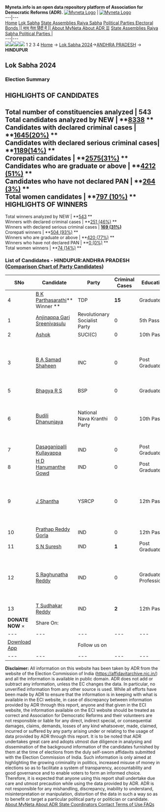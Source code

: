 **Myneta.info is an open data repository platform of Association for Democratic Reforms (ADR).**
[![Myneta Logo](https://www.myneta.info/lib/img/myneta-logo.png)](https://www.myneta.info/) | [![Myneta Logo](https://www.myneta.info/lib/img/adr-logo.png)](https://adrindia.org)  
---|---  
[Home](https://www.myneta.info/) [Lok Sabha](https://www.myneta.info/#ls "Lok Sabha") [ State Assemblies ](https://www.myneta.info/#sa "State Assemblies") [Rajya Sabha](https://www.myneta.info/#rs "Rajya Sabha") [Political Parties ](https://www.myneta.info/party "Political Parties") [ Electoral Bonds ](https://www.myneta.info/electoral_bonds "Electoral Bonds") [ || माय नेता हिंदी में || ](https://translate.google.co.in/translate?prev=hp&hl=en&js=y&u=www.myneta.info&sl=en&tl=hi&history_state0=) [ About MyNeta ](https://adrindia.org/content/about-myneta) [ About ADR ](https://adrindia.org/about-adr/who-we-are) [☰](javascript:void\(0\))
[ State Assemblies ](https://www.myneta.info/#sa "State Assemblies") [ Rajya Sabha ](https://www.myneta.info/#rs "Rajya Sabha") [ Political Parties ](https://www.myneta.info/party "Political Parties")
|   
---|---  
![](https://www.myneta.info/lib/img/banner/banner-1.png)![](https://www.myneta.info/lib/img/banner/banner-2.png)![](https://www.myneta.info/lib/img/banner/banner-3.png)![](https://www.myneta.info/lib/img/banner/banner-4.png)
1  2  3  4 
[Home](https://www.myneta.info/) → [Lok Sabha 2024](https://www.myneta.info/LokSabha2024/)→[ANDHRA PRADESH](https://www.myneta.info/LokSabha2024/index.php?action=show_constituencies&state_id=2) → **HINDUPUR**
### 
## Lok Sabha 2024
###  Election Summary 
HIGHLIGHTS OF CANDIDATES  
---  
Total number of constituencies analyzed |  543   
Total candidates analyzed by NEW | **[8338](https://www.myneta.info/LokSabha2024/index.php?action=summary&subAction=candidates_analyzed&sort=candidate#summary) **  
Candidates with declared criminal cases | **[1645(20%)](https://www.myneta.info/LokSabha2024/index.php?action=summary&subAction=crime&sort=candidate#summary) **  
Candidates with declared serious criminal cases| **[1189(14%)](https://www.myneta.info/LokSabha2024/index.php?action=summary&subAction=serious_crime&sort=candidate#summary) **  
Crorepati candidates | **[2575(31%)](https://www.myneta.info/LokSabha2024/index.php?action=summary&subAction=crorepati&sort=candidate#summary) **  
Candidates who are graduate or above | **[4212 (51%)](https://www.myneta.info/LokSabha2024/index.php?action=summary&subAction=education&sort=candidate#summary) **  
Candidates who have not declared PAN | **[264 (3%)](https://www.myneta.info/LokSabha2024/index.php?action=summary&subAction=without_pan&sort=candidate#summary) **  
Total women candidates | **[797 (10%)](https://www.myneta.info/LokSabha2024/index.php?action=summary&subAction=women_candidate&sort=candidate#summary) **  
HIGHLIGHTS OF WINNERS  
---  
Total winners analyzed by NEW | **[543](https://www.myneta.info/LokSabha2024/index.php?action=summary&subAction=winner_analyzed&sort=candidate#summary) **  
Winners with declared criminal cases | **[251 (46%)](https://www.myneta.info/LokSabha2024/index.php?action=summary&subAction=winner_crime&sort=candidate#summary) **  
Winners with declared serious criminal cases | **[169 (31%)](https://www.myneta.info/LokSabha2024/index.php?action=summary&subAction=winner_serious_crime&sort=candidate#summary)**  
Crorepati winners | **[504 (93%)](https://www.myneta.info/LokSabha2024/index.php?action=summary&subAction=winner_crorepati&sort=candidate#summary) **  
Winners who are graduate or above | **[420 (77%)](https://www.myneta.info/LokSabha2024/index.php?action=summary&subAction=winner_education&sort=candidate#summary) **  
Winners who have not declared PAN | **[0 (0%)](https://www.myneta.info/LokSabha2024/index.php?action=summary&subAction=winner_without_pan&sort=candidate#summary) **  
Total women winners | **[74 (14%)](https://www.myneta.info/LokSabha2024/index.php?action=summary&subAction=winner_women&sort=candidate#summary) **  
### List of Candidates - HINDUPUR:ANDHRA PRADESH ([Comparison Chart of Party Candidates](https://www.myneta.info/LokSabha2024/comparisonchart.php?constituency_id=21))
SNo | Candidate| Party| Criminal Cases| Education| Age| Total Assets| Liabilities  
---|---|---|---|---|---|---|---  
4  | [B K Parthasarathi](https://www.myneta.info/LokSabha2024/candidate.php?candidate_id=5109)** Winner ** | TDP | **15** | Graduate| 65 | Rs 16,89,59,895 ~ 16 Crore+ | Rs 1,78,90,470 ~ 1 Crore+  
1  | [Anjinappa Gari Sreenivasulu](https://www.myneta.info/LokSabha2024/candidate.php?candidate_id=7101) | Revolutionary Socialist Party | 0 | 5th Pass| 55 | Rs 4,22,700 ~ 4 Lacs+ | Rs 1,80,000 ~ 1 Lacs+  
2  | [Ashok](https://www.myneta.info/LokSabha2024/candidate.php?candidate_id=6155) | SUCI(C) | 0 | 10th Pass| 32 | Rs 22,09,615 ~ 22 Lacs+ | Rs 10,000 ~ 10 Thou+  
3  | [B A Samad Shaheen](https://www.myneta.info/LokSabha2024/candidate.php?candidate_id=5284) | INC | 0 | Post Graduate| 60 | ![](https://myneta.info/image_v2.php?myneta_folder=LokSabha2024&candidate_id=5284&col=ta) | ![](https://myneta.info/image_v2.php?myneta_folder=LokSabha2024&candidate_id=5284&col=lia)  
5  | [Bhagya R S](https://www.myneta.info/LokSabha2024/candidate.php?candidate_id=6154) | BSP | 0 | Graduate| 28 | Rs 27,13,000 ~ 27 Lacs+ | Rs 3,29,000 ~ 3 Lacs+  
6  | [Budili Dhanunjaya](https://www.myneta.info/LokSabha2024/candidate.php?candidate_id=7102) | National Nava Kranthi Party | 0 | 10th Pass| 36 | ![](https://myneta.info/image_v2.php?myneta_folder=LokSabha2024&candidate_id=7102&col=ta) | ![](https://myneta.info/image_v2.php?myneta_folder=LokSabha2024&candidate_id=7102&col=lia)  
7  | [Dasaganipalli Kullayappa](https://www.myneta.info/LokSabha2024/candidate.php?candidate_id=7103) | IND | 0 | Post Graduate| 44 | Rs 11,49,000 ~ 11 Lacs+ | Rs 29,90,000 ~ 29 Lacs+  
8  | [H D Hanumanthe Gowd](https://www.myneta.info/LokSabha2024/candidate.php?candidate_id=6150) | IND | 0 | Post Graduate| 44 | Rs 1,74,40,342 ~ 1 Crore+ | Rs 19,32,872 ~ 19 Lacs+  
9  | [J Shantha](https://www.myneta.info/LokSabha2024/candidate.php?candidate_id=5108) | YSRCP | 0 | 12th Pass| 51 | ![](https://myneta.info/image_v2.php?myneta_folder=LokSabha2024&candidate_id=5108&col=ta) | ![](https://myneta.info/image_v2.php?myneta_folder=LokSabha2024&candidate_id=5108&col=lia)  
10  | [Prathap Reddy Gorla](https://www.myneta.info/LokSabha2024/candidate.php?candidate_id=6149) | IND | 0 | 12th Pass| 46 | Rs 22,10,010 ~ 22 Lacs+ | Rs 0 ~   
11  | [S N Suresh](https://www.myneta.info/LokSabha2024/candidate.php?candidate_id=6151) | IND | **1** | Post Graduate| 46 | Rs 3,41,01,900 ~ 3 Crore+ | Rs 38,62,000 ~ 38 Lacs+  
12  | [S Raghunatha Reddy](https://www.myneta.info/LokSabha2024/candidate.php?candidate_id=7104) | IND | 0 | Graduate Professional| 30 | ![](https://myneta.info/image_v2.php?myneta_folder=LokSabha2024&candidate_id=7104&col=ta) | ![](https://myneta.info/image_v2.php?myneta_folder=LokSabha2024&candidate_id=7104&col=lia)  
13  | [T Sudhakar Reddy](https://www.myneta.info/LokSabha2024/candidate.php?candidate_id=6152) | IND | **2** | 12th Pass| 46 | Rs 72,03,914 ~ 72 Lacs+ | Rs 21,87,000 ~ 21 Lacs+  
|  **DONATE NOW** × |  Share On:  | [](https://api.whatsapp.com/send?text=https%3A%2F%2Fmyneta.info%2Fpunjab2022%2Findex.php%3Faction%3Dshow_constituencies%26state_id%3D19) | [](https://www.facebook.com/sharer/sharer.php?u=https%3A%2F%2Fmyneta.info%2Fpunjab2022%2Findex.php%3Faction%3Dshow_constituencies%26state_id%3D19) | [](https://twitter.com/share?url=https%3A%2F%2Fmyneta.info%2Fpunjab2022%2Findex.php%3Faction%3Dshow_constituencies%26state_id%3D19)  
---|---|---|---|---  
| [ Download App ](https://play.google.com/store/apps/details?id=com.webrosoft.myneta1&pcampaignid=pcampaignidMKT-Other-global-all-co-prtnr-py-PartBadge-Mar2515-1) | [](https://play.google.com/store/apps/details?id=com.webrosoft.myneta1&pcampaignid=pcampaignidMKT-Other-global-all-co-prtnr-py-PartBadge-Mar2515-1) |  Follow us on  | [](https://www.facebook.com/adrindia.org/) | [](https://twitter.com/adrspeaks) | [](https://groups.google.com/g/national-election-watch?hl=en&pli=1) | [](https://www.instagram.com/adrspeaks/) | [](https://www.youtube.com/user/adrspeaks) | [](https://sharechat.com/profile/adrspeaks)  
---|---|---|---|---|---|---|---|---  
**Disclaimer:** All information on this website has been taken by ADR from the website of the Election Commission of India (https://affidavitarchive.nic.in/) and all the information is available in public domain. ADR does not add or subtract any information, unless the EC changes the data. In particular, no unverified information from any other source is used. While all efforts have been made by ADR to ensure that the information is in keeping with what is available in the ECI website, in case of discrepancy between information provided by ADR through this report, anyone and that given in the ECI website, the information available on the ECI website should be treated as correct and Association for Democratic Reforms and their volunteers are not responsible or liable for any direct, indirect special, or consequential damages, claims, demands, losses of any kind whatsoever, made, claimed, incurred or suffered by any party arising under or relating to the usage of data provided by ADR through this report. It is to be noted that ADR undertakes great care and adopts utmost due diligence in analysing and dissemination of the background information of the candidates furnished by them at the time of elections from the duly self-sworn affidavits submitted with the Election Commission of India. Such information is only aimed at highlighting the growing criminality in politics, increased misuse of money in elections so as to facilitate a system of transparency, accountability and good governance and to enable voters to form an informed choice. Therefore, it is expected that anyone using this report shall undertake due care and utmost precaution while using the data provided by ADR. ADR is not responsible for any mishandling, discrepancy, inability to understand, misinterpretation or manipulation, distortion of the data in such a way so as to benefit or target a particular political party or politician or candidate. 
[ About MyNeta ](https://adrindia.org/content/about-myneta) [ About ADR ](https://adrindia.org/about-adr/who-we-are) [ State Coordinators ](https://adrindia.org/about-adr/state-coordinators) [ Contact ](https://adrindia.org/contact-us) [ Terms of Use ](https://adrindia.org/content/adr-terms-use) [ FAQs ](https://adrindia.org/content/faqs)
